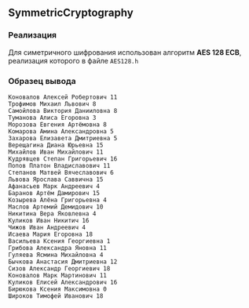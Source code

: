 ## SymmetricCryptography

### Реализация
Для симетричного шифрования использован алгоритм **AES 128 ECB**, реализация которого в файле `AES128.h`

### Образец вывода
```
Коновалов Алексей Робертович 11
Трофимов Михаил Львович 8
Самойлова Виктория Данииловна 8
Туманова Алиса Егоровна 3
Морозова Евгения Артёмовна 8
Комарова Амина Александровна 5
Захарова Елизавета Дмитриевна 5
Верещагина Диана Юрьевна 15
Михайлов Иван Михайлович 11
Кудрявцев Степан Григорьевич 16
Попов Платон Владиславович 11
Степанов Матвей Вячеславович 6
Львова Ярослава Саввична 15
Афанасьев Марк Андреевич 4
Баранов Артём Дамирович 15
Козырева Алёна Григорьевна 4
Маслов Артемий Демидович 10
Никитина Вера Яковлевна 4
Куликов Иван Никитич 16
Чижов Иван Андреевич 4
Исаева Мария Егоровна 18
Васильева Ксения Георгиевна 1
Грибова Александра Яновна 11
Гуляева Ясмина Михайловна 4
Бычкова Анастасия Дмитриевна 12
Сизов Александр Георгиевич 18
Коновалов Марк Мартинович 11
Куликов Елисей Александрович 16
Бирюкова Ксения Максимовна 0
Широков Тимофей Иванович 18
```
